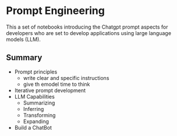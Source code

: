 # Prompt Engineering

This a set of notebooks introducing the Chatgpt prompt aspects for developers who are set to develop applications using large language models (LLM).

## Summary

- Prompt principles
  - write clear and specific instructions
  - give th emodel time to think
- Iterative prompt development
- LLM Capabilities
  - Summarizing
  - Inferring
  - Transforming
  - Expanding
- Build a ChatBot